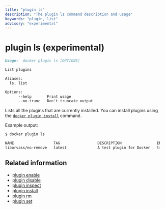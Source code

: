 ```yaml
---
title: "plugin ls"
description: "The plugin ls command description and usage"
keywords: "plugin, list"
advisory: "experimental"
---
```


<!-- This file is maintained within the docker/docker Github
     repository at https://github.com/docker/docker/. Make all
     pull requests against that repo. If you see this file in
     another repository, consider it read-only there, as it will
     periodically be overwritten by the definitive file. Pull
     requests which include edits to this file in other repositories
     will be rejected.
-->

# plugin ls (experimental)

```markdown
Usage:  docker plugin ls [OPTIONS]

List plugins

Aliases:
  ls, list

Options:
      --help	   Print usage
      --no-trunc   Don't truncate output
```

Lists all the plugins that are currently installed. You can install plugins
using the [`docker plugin install`](plugin_install.md) command.

Example output:

```bash
$ docker plugin ls

NAME                  TAG                 DESCRIPTION                ENABLED
tiborvass/no-remove   latest              A test plugin for Docker   true
```

## Related information

* [plugin enable](plugin_enable.md)
* [plugin disable](plugin_disable.md)
* [plugin inspect](plugin_inspect.md)
* [plugin install](plugin_install.md)
* [plugin rm](plugin_rm.md)
* [plugin set](plugin_set.md)
